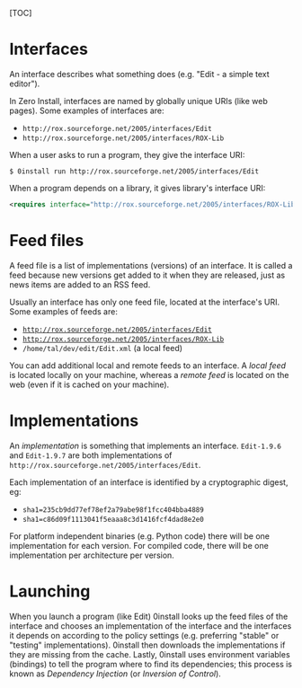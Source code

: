 [TOC]

# Interfaces

An interface describes what something does (e.g. "Edit - a simple text editor").

In Zero Install, interfaces are named by globally unique URIs (like web pages). Some examples of interfaces are:

- `http://rox.sourceforge.net/2005/interfaces/Edit`
- `http://rox.sourceforge.net/2005/interfaces/ROX-Lib`

When a user asks to run a program, they give the interface URI:

```shell
$ 0install run http://rox.sourceforge.net/2005/interfaces/Edit
```

When a program depends on a library, it gives library's interface URI:

```xml
<requires interface="http://rox.sourceforge.net/2005/interfaces/ROX-Lib">
```

# Feed files

A feed file is a list of implementations (versions) of an interface. It is called a feed because new versions get added to it when they are released, just as news items are added to an RSS feed.

Usually an interface has only one feed file, located at the interface's URI. Some examples of feeds are:

- [`http://rox.sourceforge.net/2005/interfaces/Edit`](http://rox.sourceforge.net/2005/interfaces/Edit)
- [`http://rox.sourceforge.net/2005/interfaces/ROX-Lib`](http://rox.sourceforge.net/2005/interfaces/ROX-Lib)
- `/home/tal/dev/edit/Edit.xml` (a local feed)

You can add additional local and remote feeds to an interface. A _local feed_ is located locally on your machine, whereas a _remote feed_ is located on the web (even if it is cached on your machine).

# Implementations

An _implementation_ is something that implements an interface. `Edit-1.9.6` and `Edit-1.9.7` are both implementations of `http://rox.sourceforge.net/2005/interfaces/Edit`.

Each implementation of an interface is identified by a cryptographic digest, eg:

- `sha1=235cb9dd77ef78ef2a79abe98f1fcc404bba4889`
- `sha1=c86d09f1113041f5eaaa8c3d1416fcf4dad8e2e0`

For platform independent binaries (e.g. Python code) there will be one implementation for each version. For compiled code, there will be one implementation per architecture per version.

# Launching

When you launch a program (like Edit) 0install looks up the feed files of the interface and chooses an implementation of the interface and the interfaces it depends on according to the policy settings (e.g. preferring "stable" or "testing" implementations). 0install then downloads the implementations if they are missing from the cache. Lastly, 0install uses environment variables (bindings) to tell the program where to find its dependencies; this process is known as _Dependency Injection_ (or _Inversion of Control_).
